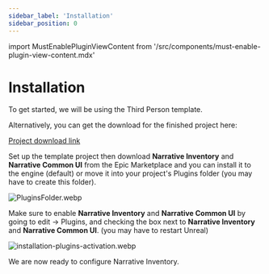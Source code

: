 ```yaml
---
sidebar_label: 'Installation'
sidebar_position: 0
---
```

import MustEnablePluginViewContent from '/src/components/must-enable-plugin-view-content.mdx'

# Installation

To get started, we will be using the Third Person template.

Alternatively, you can get the download for the finished project here:

[Project download link](https://drive.google.com/file/d/1FuQc0BaB9BwpAAsH-Xq5fhrxowwh6qk_/view)

Set up the template project then download **Narrative Inventory** and **Narrative Common UI** from the Epic Marketplace and you can install it to the engine (default) or move it into your project's Plugins folder (you may have to create this folder).

![PluginsFolder.webp](//img/inventory/PluginsFolder.webp)

Make sure to enable **Narrative Inventory** and **Narrative Common UI** by going to edit -> Plugins, and checking the box next to **Narrative Inventory** and **Narrative Common UI**. (you may have to restart Unreal)

![installation-plugins-activation.webp](//img/inventory/installation-plugins-activation.webp)

We are now ready to configure Narrative Inventory.

<MustEnablePluginViewContent/>
